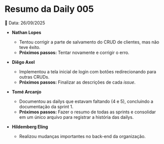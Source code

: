 # Resumo da Daily 005

📅 Data: 26/09/2025

- **Nathan Lopes**
  - Tentou corrigir a parte de salvamento do CRUD de clientes, mas não teve êxito.
  - **Próximos passos:** Tentar novamente e corrigir o erro.

- **Diêgo Axel**
  - Implementou a tela inicial de login com botões redirecionando para outras CRUDs.
  - **Próximos passos:** Finalizar as descrições de cada *issue*.

- **Tomé Arcanjo**
  - Documentou as dailys que estavam faltando (4 e 5), concluindo a documentação da sprint 1.
  - **Próximos passos:** Fazer o resumo de todas as sprints e consolidar em um único arquivo para registrar a história das dailys.

- **Hildemberg Eling**
  - Realizou mudanças importantes no back-end da organização.

